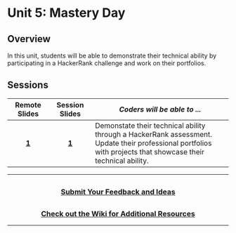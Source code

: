 # Unit 5: Mastery Day

## Overview

In this unit, students will be able to demonstrate their technical ability by participating in a HackerRank challenge and work on their portfolios.

## Sessions

|Remote Slides|                                                       Session Slides                                                       | _Coders will be able to ..._                                                                                                                                      |
|:---:| :------------------------------------------------------------------------------------------------------------------------: | ----------------------------------------------------------------------------------------------------------------------------------------------------------------- |
|[**1**](https://docs.google.com/presentation/d/1ZPsUJK0firtmJBaNh6uNHtm-2sHWKsbV0uz0TWKhOQc/edit#slide=id.g36f3732b7b_0_1)| [**1**](https://docs.google.com/presentation/d/1vKnlFiz1KZWIkJugooh1xcvDI7hpt3V0e4VMXtr4dX4/edit#slide=id.g36f3732b7b_0_1) | Demonstate their technical ability through a HackerRank assessment.<br> Update their professional portfolios with projects that showcase their technical ability. |

---

## <h3 align="center"><a href="https://forms.gle/vyAD1HFwXHZMRXrr9">Submit Your Feedback and Ideas</a></h3>

## <h3 align="center"><a href="https://github.com/itscodenation/curriculum-20-21/wiki">Check out the Wiki for Additional Resources</a></h3>

---
